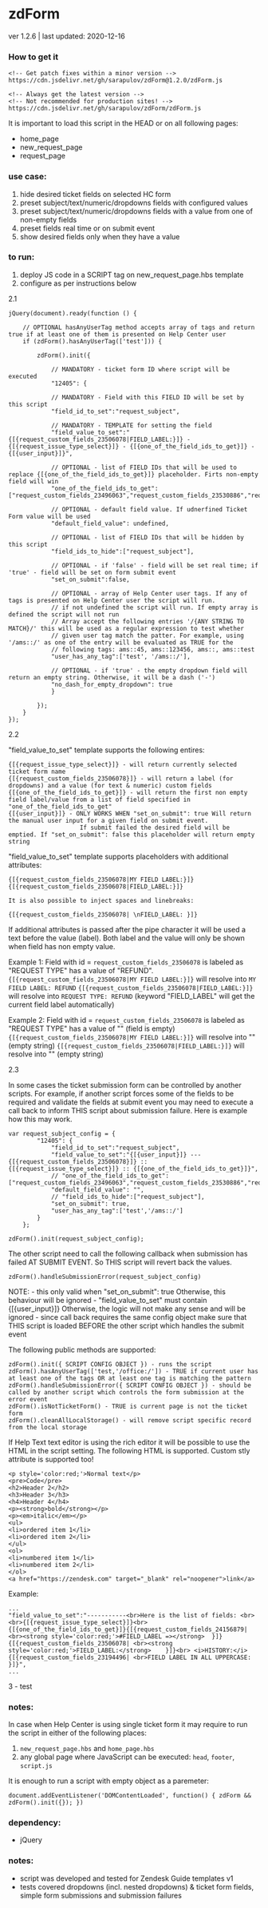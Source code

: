 # zdForm
    
ver 1.2.6 | last updated: 2020-12-16

### How to get it

```
<!-- Get patch fixes within a minor version -->
https://cdn.jsdelivr.net/gh/sarapulov/zdForm@1.2.0/zdForm.js

<!-- Always get the latest version -->
<!-- Not recommended for production sites! -->
https://cdn.jsdelivr.net/gh/sarapulov/zdForm/zdForm.js
```

It is important to load this script in the HEAD or on all following pages:

- home_page
- new_request_page
- request_page

### use case:

1. hide desired ticket fields on selected HC form
2. preset subject/text/numeric/dropdowns fields with configured values
3. preset subject/text/numeric/dropdowns fields with a value from one of non-empty fields 
4. preset fields real time or on submit event
5. show desired fields only when they have a value

### to run:

1. deploy JS code in a SCRIPT tag on new_request_page.hbs template
2. configure as per instructions below

2.1

```
jQuery(document).ready(function () {
    
    // OPTIONAL hasAnyUserTag method accepts array of tags and return true if at least one of them is presented on Help Center user
    if (zdForm().hasAnyUserTag(['test'])) {
        
        zdForm().init({

            // MANDATORY - ticket form ID where script will be executed
            "12405": {
            
            // MANDATORY - Field with this FIELD ID will be set by this script
            "field_id_to_set":"request_subject", 
            
            // MANDATORY - TEMPLATE for setting the field
            "field_value_to_set":"{[{request_custom_fields_23506078|FIELD_LABEL:}]} - {[{request_issue_type_select}]} - {[{one_of_the_field_ids_to_get}]} - {[{user_input}]}",
            
            // OPTIONAL - list of FIELD IDs that will be used to replace {[{one_of_the_field_ids_to_get}]} placeholder. Firts non-empty field will win
            "one_of_the_field_ids_to_get":["request_custom_fields_23496063","request_custom_fields_23530886","request_custom_fields_23502577"],
            
            // OPTIONAL - default field value. If udnerfined Ticket Form value will be used
            "default_field_value": undefined,
            
            // OPTIONAL - list of FIELD IDs that will be hidden by this script
            "field_ids_to_hide":["request_subject"],
            
            // OPTIONAL - if 'false' - field will be set real time; if 'true' - field will be set on form submit event
            "set_on_submit":false,

            // OPTIONAL - array of Help Center user tags. If any of tags is presented on Help Center user the script will run.
            // if not undefined the script will run. If empty array is defined the script will not run
            // Array accept the following entries '/{ANY STRING TO MATCH}/' this will be used as a regular expression to test whether
            // given user tag match the patter. For example, using '/ams::/' as one of the entry will be evaluated as TRUE for the
            // following tags: ams::45, ams::123456, ams::, ams::test
            "user_has_any_tag":['test', '/ams::/'],

            // OPTIONAL - if 'true' - the empty dropdown field will return an empty string. Otherwise, it will be a dash ('-')
            "no_dash_for_empty_dropdown": true
            }
        
        });
    }
});
```

2.2

"field_value_to_set" template supports the following entires:

```
{[{request_issue_type_select}]} - will return currently selected ticket form name
{[{request_custom_fields_23506078}]} - will return a label (for dropdowns) and a value (for text & numeric) custom fields
{[{one_of_the_field_ids_to_get}]} - will return the first non empty field label/value from a list of field specified in "one_of_the_field_ids_to_get"
{[{user_input}]} - ONLY WORKS WHEN "set_on_submit": true Will return the manual user input for a given field on submit event.
                    If submit failed the desired field will be emptied. If "set_on_submit": false this placeholder will return empty string
```

"field_value_to_set" template supports placeholders with additional attributes:

```
{[{request_custom_fields_23506078|MY FIELD LABEL:}]}
{[{request_custom_fields_23506078|FIELD_LABEL:}]}

It is also possible to inject spaces and linebreaks:

{[{request_custom_fields_23506078| \nFIELD_LABEL: }]}
```

If additional attributes is passed after the pipe character it will be used a text before the value (label).
Both label and the value will only be shown when field has non empty value.

Example 1:
    Field with id = `request_custom_fields_23506078` is labeled as "REQUEST TYPE" has a value of "REFUND".
    `{[{request_custom_fields_23506078|MY FIELD LABEL:}]}` will resolve into `MY FIELD LABEL: REFUND`
    `{[{request_custom_fields_23506078|FIELD_LABEL:}]}` will resolve into `REQUEST TYPE: REFUND` (keyword "FIELD_LABEL" will get the current field label automatically)

Example 2:
    Field with id = `request_custom_fields_23506078` is labeled as "REQUEST TYPE" has a value of "" (field is empty)
    `{[{request_custom_fields_23506078|MY FIELD LABEL:}]}` will resolve into "" (empty string)
    `{[{request_custom_fields_23506078|FIELD_LABEL:}]}` will resolve into "" (empty string)

2.3

In some cases the ticket submission form can be controlled by another scripts. For example, if another script forces some of the fields to be required and
validate the fields at submit event you may need to execute a call back to inform THIS script about submission failure. Here is example how this may work.

```
var request_subject_config = {
        "12405": {
            "field_id_to_set":"request_subject",
            "field_value_to_set":"{[{user_input}]} --- {[{request_custom_fields_23506078}]} :: {[{request_issue_type_select}]} :: {[{one_of_the_field_ids_to_get}]}",
            // "one_of_the_field_ids_to_get":["request_custom_fields_23496063","request_custom_fields_23530886","request_custom_fields_23502577"],
            "default_field_value": "",
            // "field_ids_to_hide":["request_subject"],
            "set_on_submit": true,
            "user_has_any_tag":['test','/ams::/']
        }
    };

zdForm().init(request_subject_config);
```

The other script need to call the following callback when submission has failed AT SUBMIT EVENT. So THIS script will revert back the values.

```
zdForm().handleSubmissionError(request_subject_config)
```

NOTE:
    - this only valid when "set_on_submit": true Otherwise, this behaviour will be ignored
    - "field_value_to_set" must contain {[{user_input}]} Otherwise, the logic will not make any sense and will be ignored
    - since call back requires the same config object make sure that THIS script is loaded BEFORE the other script which handles the submit event


The following public methods are supported:

```
zdForm().init({ SCRIPT CONFIG OBJECT }) - runs the script
zdForm().hasAnyUserTag(['test,'/office:/']) - TRUE if current user has at least one of the tags OR at least one tag is matching the pattern
zdForm().handleSubmissionError({ SCRIPT CONFIG OBJECT }) - should be called by another script which controls the form submission at the error event
zdForm().isNotTicketForm() - TRUE is current page is not the ticket form
zdForm().cleanAllLocalStorage() - will remove script specific record from the local storage

```

If Help Text text editor is using the rich editor it will be possible to use the HTML in the script setting. The following HTML is supported.
Custom stly attribute is supported too!

```
<p style='color:red;'>Normal text</p>
<pre>Code</pre>
<h2>Header 2</h2>
<h3>Header 3</h3>
<h4>Header 4</h4>
<p><strong>bold</strong></p>
<p><em>italic</em></p>
<ul>
<li>ordered item 1</li>
<li>ordered item 2</li>
</ul>
<ol>
<li>numbered item 1</li>
<li>numbered item 2</li>
</ol>
<a href="https://zendesk.com" target="_blank" rel="noopener">link</a>
```

Example:

```
...
"field_value_to_set":"-----------<br>Here is the list of fields: <br><br>{[{request_issue_type_select}]}<br>{[{one_of_the_field_ids_to_get}]}{[{request_custom_fields_24156879|   <br><strong style='color:red;'>#FIELD_LABEL =></strong>  }]}{[{request_custom_fields_23506078| <br><strong style='color:red;'>FIELD_LABEL:</strong>    }]}<br> <i>HISTORY:</i> {[{request_custom_fields_23194496| <br>FIELD LABEL IN ALL UPPERCASE: }]}",
...
```


3 - test

### notes:

In case when Help Center is using single ticket form it may require to run the script in either of the following places:

1. `new_request_page.hbs` and `home_page.hbs`
2. any global page where JavaScript can be executed: `head`, `footer`, `script.js`

It is enough to run a script with empty object as a paremeter:

```
document.addEventListener('DOMContentLoaded', function() { zdForm && zdForm().init({}); })
```

### dependency:

- jQuery

### notes:

- script was developed and tested for Zendesk Guide templates v1
- tests covered dropdowns (incl. nested dropdowns) & ticket form fields, simple form submissions and submission failures